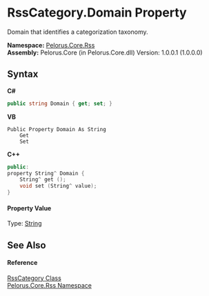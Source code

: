 # RssCategory.Domain Property 
 

Domain that identifies a categorization taxonomy.

**Namespace:**&nbsp;<a href="683C06D0">Pelorus.Core.Rss</a><br />**Assembly:**&nbsp;Pelorus.Core (in Pelorus.Core.dll) Version: 1.0.0.1 (1.0.0.0)

## Syntax

**C#**<br />
``` C#
public string Domain { get; set; }
```

**VB**<br />
``` VB
Public Property Domain As String
	Get
	Set
```

**C++**<br />
``` C++
public:
property String^ Domain {
	String^ get ();
	void set (String^ value);
}
```


#### Property Value
Type: <a href="http://msdn2.microsoft.com/en-us/library/s1wwdcbf" target="_blank">String</a>

## See Also


#### Reference
<a href="AE7FBA97">RssCategory Class</a><br /><a href="683C06D0">Pelorus.Core.Rss Namespace</a><br />